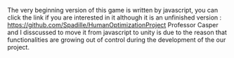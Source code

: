   The very beginning version of this game is written by javascript, 
you can click the link if you are interested in it although it is 
an unfinished version : https://github.com/Spadille/HumanOptimizationProject
  Professor Casper and I disscussed to move it from javascript to unity is due
 to the reason that functionalities are growing out of control during the
 development of the our project. 